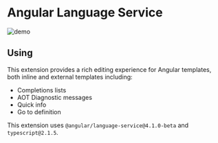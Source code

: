 # Angular Language Service

![demo](https://github.com/angular/vscode-ng-template-service/raw/master/client/R67RcGftRS.gif)

## Using

This extension provides a rich editing experience for Angular templates, both inline
and external templates including:

* Completions lists
* AOT Diagnostic messages
* Quick info
* Go to definition

This extension uses `@angular/language-service@4.1.0-beta` and `typescript@2.1.5`.
